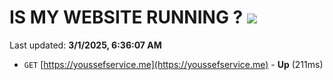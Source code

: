 # IS MY WEBSITE RUNNING ? [![](https://img.shields.io/static/v1?label=Sponsor&message=%E2%9D%A4&logo=GitHub&color=%23fe8e86)](https://github.com/sponsors/Youssef-Lehmam)

Last updated: **3/1/2025, 6:36:07 AM**

- `GET` [https://youssefservice.me](https://youssefservice.me) - **Up** (211ms)
